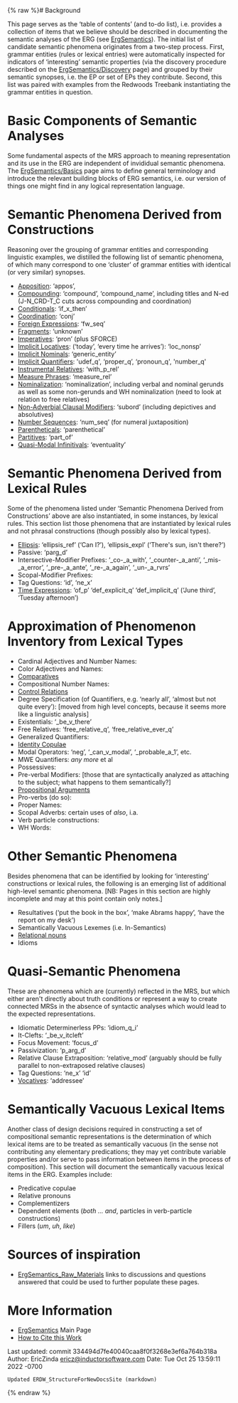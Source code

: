 {% raw %}# Background

This page serves as the ‘table of contents’ (and to-do list), i.e.
provides a collection of items that we believe should be described in
documenting the semantic analyses of the ERG (see
[ErgSemantics](../ErgSemantics)). The initial list of candidate semantic
phenomena originates from a two-step process. First, grammar entities
(rules or lexical entries) were automatically inspected for indicators
of ‘interesting’ semantic properties (via the discovery procedure
described on the [ErgSemantics/Discovery](https://blog.inductorsoftware.com/docsproto/home/ErgSemantics_Discovery) page)
and grouped by their semantic synopses, i.e. the EP or set of EPs they
contribute. Second, this list was paired with examples from the Redwoods
Treebank instantiating the grammar entities in question.

# Basic Components of Semantic Analyses

Some fundamental aspects of the MRS approach to meaning representation
and its use in the ERG are independent of invididual semantic phenomena.
The [ErgSemantics/Basics](../ErgSemantics_Basics) page aims to define
general terminology and introduce the relevant building blocks of ERG
semantics, i.e. our version of things one might find in any logical
representation language.

# Semantic Phenomena Derived from Constructions

Reasoning over the grouping of grammar entities and corresponding
linguistic examples, we distilled the following list of semantic
phenomena, of which many correspond to one ‘cluster’ of grammar entities
with identical (or very similar) synopses.

- [Apposition](../ErgSemantics_Apposition): ‘appos’,
- [Compounding](../ErgSemantics_Compounding): ‘compound’,
‘compound\_name’, including titles and N-ed (J-N\_CRD-T\_C cuts
across compounding and coordination)
- [Conditionals](../ErgSemantics_Conditionals): ‘if\_x\_then’
- [Coordination](../ErgSemantics_Coordination): ‘conj’
- [Foreign Expressions](../ErgSemantics_ForeignExpressions): ‘fw\_seq’
- [Fragments](../ErgSemantics_Fragments): ‘unknown’
- [Imperatives](../ErgSemantics_Imperatives): ‘pron’ (plus SFORCE)
- [Implicit Locatives](../ErgSemantics_ImplicitLocatives): (‘today’,
‘every time he arrives’): ‘loc\_nonsp’
- [Implicit Nominals](../ErgSemantics_ImplicitNominals):
‘generic\_entity’
- [Implicit Quantifiers](../ErgSemantics_ImplicitQuantifiers):
'udef\_q', ‘proper\_q’, ‘pronoun\_q', 'number\_q'
- [Instrumental
Relatives](../ErgSemantics_InstrumentalRelatives): ‘with\_p\_rel’
- [Measure Phrases](../ErgSemantics_MeasurePhrases): ‘measure\_rel’
- [Nominalization](../ErgSemantics_Nominalization): ‘nominalization’,
including verbal and nominal gerunds as well as some non-gerunds and
WH nominalization (need to look at relation to free relatives)
- [Non-Adverbial Clausal
Modifiers](../ErgSemantics_NonAdverbialClausalModifiers): ‘subord’
(including depictives and absolutives)
- [Number Sequences](../ErgSemantics_NumberSequences): ‘num\_seq’ (for
numeral juxtaposition)
- [Parentheticals](../ErgSemantics_Parentheticals): ‘parenthetical’
- [Partitives](../ErgSemantics_Partitives): ‘part\_of’
- [Quasi-Modal Infinitivals](../ErgSemantics_QuasiModalInfinitivals):
‘eventuality’

# Semantic Phenomena Derived from Lexical Rules

Some of the phenomena listed under ‘Semantic Phenomena Derived from
Constructions’ above are also instantiated, in some instances, by
lexical rules. This section list those phenomena that are instantiated
by lexical rules and not phrasal constructions (though possibly also by
lexical types).

- [Ellipsis](../ErgSemantics_Ellipsis): ‘ellipsis\_ref’ (‘Can I?’),
‘ellipsis\_expl’ (‘There's sun, isn't there?’)
- Passive: ‘parg\_d’
- Intersective-Modifier Prefixes: ‘\_co-\_a\_with’,
‘\_counter-\_a\_anti’, ‘\_mis-\_a\_error’, ‘\_pre-\_a\_ante’,
‘\_re-\_a\_again’, ‘\_un-\_a\_rvrs’
- Scopal-Modifier Prefixes:
- Tag Questions: ‘id’, ‘ne\_x’
- [Time Expressions](../ErgSemantics_TimeExpressions): ‘of\_p’
‘def\_explicit\_q’ ‘def\_implicit\_q’ (‘June third’, ‘Tuesday
afternoon’)

# Approximation of Phenomenon Inventory from Lexical Types

- Cardinal Adjectives and Number Names:
- Color Adjectives and Names:
- [Comparatives](../ErgSemantics_Comparatives)
- Compositional Number Names:
- [Control Relations](../ErgSemantics_ControlRelations)
- Degree Specification (of Quantifiers, e.g. ‘nearly all’, ‘almost but
not quite every’): \[moved from high level concepts, because it
seems more like a linguistic analysis\]
- Existentials: ‘\_be\_v\_there’
- Free Relatives: ‘free\_relative\_q’, ‘free\_relative\_ever\_q’
- Generalized Quantifiers:
- [Identity Copulae](../ErgSemantics_IdentityCopulae)
- Modal Operators: ‘neg’, ‘\_can\_v\_modal’, ‘\_probable\_a\_1’, etc.
- MWE Quantifiers: *any more* et al
- Possessives:
- Pre-verbal Modifiers: \[those that are syntactically analyzed as
attaching to the subject; what happens to them semantically?\]
- [Propositional Arguments](../ErgSemantics_PropositionalArguments)
- Pro-verbs (do so):
- Proper Names:
- Scopal Adverbs: certain uses of *also*, i.a.
- Verb particle constructions:
- WH Words:

# Other Semantic Phenomena

Besides phenomena that can be identified by looking for ‘interesting’
constructions or lexical rules, the following is an emerging list of
additional high-level semantic phenomena. \[NB: Pages in this section
are highly incomplete and may at this point contain only notes.\]

- Resultatives (‘put the book in the box’, ‘make Abrams happy’, ‘have
the report on my desk’)
- Semantically Vacuous Lexemes (i.e. In-Semantics)
- [Relational nouns](../ErgSemantics_RelationalNouns)
- Idioms

# Quasi-Semantic Phenomena

These are phenomena which are (currently) reflected in the MRS, but
which either aren't directly about truth conditions or represent a way
to create connected MRSs in the absence of syntactic analyses which
would lead to the expected representations.

- Idiomatic Determinerless PPs: ‘idiom\_q\_i’
- It-Clefts: ‘\_be\_v\_itcleft’
- Focus Movement: ‘focus\_d’
- Passivization: ‘p\_arg\_d’
- Relative Clause Extraposition: ‘relative\_mod’ (arguably should be
fully parallel to non-extraposed relative clauses)
- Tag Questions: ‘ne\_x’ ‘id’
- [Vocatives](../ErgSemantics_Vocatives): ‘addressee’

# Semantically Vacuous Lexical Items

Another class of design decisions required in constructing a set of
compositional semantic representations is the determination of which
lexical items are to be treated as semantically vacuous (in the sense
not contributing any elementary predications; they may yet contribute
variable properties and/or serve to pass information between items in
the process of composition). This section will document the semantically
vacuous lexical items in the ERG. Examples include:

- Predicative copulae
- Relative pronouns
- Complementizers
- Dependent elements (*both ... and*, particles in verb-particle
constructions)
- Fillers (*um*, *uh*, *like*)

# Sources of inspiration

- [ErgSemantics_Raw_Materials](../ErgSemantics_Raw_Materials) links to discussions and questions answered that could be used to further populate these pages.

# More Information

- [ErgSemantics](../ErgSemantics) Main Page
- [How to Cite this Work](../ErgSemantics_HowToCite)

Last updated: commit 334494d7fe40040caa8f0f3268e3ef6a764b318a
Author: EricZinda <ericz@inductorsoftware.com>
Date:   Tue Oct 25 13:59:11 2022 -0700

    Updated ERDW_StructureForNewDocsSite (markdown)
{% endraw %}